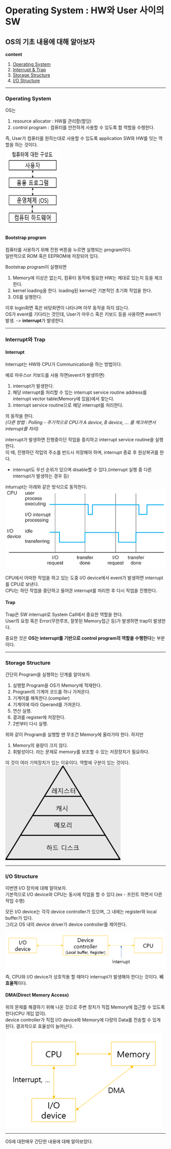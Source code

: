 Operating System : HW와 User 사이의 SW
==================
OS의 기초 내용에 대해 알아보자
-----
**content**
1. [Operating System](#Operating-System)
2. [Interrupt & Trap](#Interrupt와-Trap)
3. [Storage Structure](#Storage-Structure)
4. [I/O Structure](#I/O-Structure)
***
### Operating System
OS는 
1. resource allocator : HW를 관리함(할당)
2. control program : 컴퓨터를 안전하게 사용할 수 있도록 함
역할을 수행한다.  

즉, User가 컴퓨터를 원하는대로 사용할 수 있도록 application SW와 HW를 잇는 역할을 하는 것이다.  
<img src="/assets/images/OS_ComputerDiagram.PNG" width="170" height="250">  
#### Bootstrap program
컴퓨터를 사용하기 위해 전원 버튼을 누르면 실행되는 program이다.   
일반적으로 ROM 혹은 EEPROM에 저장되어 있다.  

Bootstrap program이 실행되면
1. Memory에 이상은 없는지, 컴퓨터 동작에 필요한 HW는 제대로 있는지 등을 체크한다.  
2. kernel loading을 한다. loading된 kernel은 기본적인 초기화 작업을 한다.
3. OS를 실행한다. 

이후 login화면 혹은 바탕화면이 나타나며 아무 동작을 하지 않는다.  
OS가 event를 기다리는 것인데, User가 마우스 혹은 키보드 등을 사용하면 event가 발생. -> **interrupt**가 발생한다.
***
### Interrupt와 Trap
#### Interrupt
Interrupt는 HW와 CPU가 Communication을 하는 방법이다.    

예로 마우스or 키보드를 사용 하면(event가 발생하면)
1. interrupt가 발생한다.
2. 해당 interrupt를 처리할 수 있는 interrupt service routine address를 interrupt vector table(Memory에 있음)에서 찾는다.
3. interrupt service routine으로 해당 interrupt를 처리한다.  

의 동작을 한다.  
*(다른 방법 : Polling - 주기적으로 CPU가 A device, B device, ... 를 체크하면서 interrupt를 처리)*  

interrupt가 발생하면 진행중이던 작업을 중지하고 interrupt service routine을 실행한다.    
이 때, 진행하던 작업의 주소를 반드시 저장해야 하며, interrupt 종료 후 원상복귀를 한다.  

* interrupt도 우선 순위가 있으며 disable할 수 있다.(interrupt 실행 중 다른 interrupt가 발생하는 경우 등)  


inturrupt는 아래와 같은 방식으로 동작한다.  
<img src="/assets/images/OS_interruptTimeline.PNG">  

CPU에서 어떠한 작업을 하고 있는 도중 I/O device에서 event가 발생하면 interrupt를 CPU로 보낸다.   
CPU는 하던 작업을 중단하고 들어온 interrupt를 처리한 후 다시 작업을 진행한다.  

#### Trap
Trap은 SW interrupt로 System Call에서 중요한 역할을 한다.    
User의 요청 혹은 Error(무한루프, 잘못된 Memory접근 등)가 발생하면 trap이 발생한다. 


중요한 것은 **OS는 interrupt를 기반으로 control program의 역할을 수행한다**는 부분이다.  
***
### Storage Structure 
간단히 Program을 실행하는 단계를 알아보자.  
1. 실행할 Program을 OS가 Memory에 적재한다.
2. Program의 기계어 코드를 하나 가져온다.
3. 기계어를 해독한다.(compiler)
4. 기계어에 따라 Operand를 가져온다.
5. 연산 실행.
6. 결과를 register에 저장한다.
7. 2번부터 다시 실행.

위와 같이 Program을 실행할 땐 무조건 Memory에 올라가야 한다. 하지만  
1. Memory의 용량이 크지 않다.
2. 휘발성이다.
라는 문제로 memory를 보조할 수 있는 저장장치가 필요하다.  

이 것이 여러 기억장치가 있는 이유이다. 역할에 구분이 있는 것이다.  
<img src="/assets/images/OS_StoragePyramid.PNG">  

***
### I/O Structure  
이번엔 I/O 장치에 대해 알아보자.  
기본적으로 I/O device와 CPU는 동시에 작업을 할 수 있다.(ex - 프린트 하면서 다른 작업 수행)

모든 I/O device는 각각 device controller가 있으며, 그 내에는 register와 local buffer가 있다.  
그리고 OS 내의 device driver가 device controller를 제어한다.  

<img src="/assets/images/OS_IOstructure.PNG">  

즉, CPU와 I/O device가 상호작용 할 때마다 interrupt가 발생해야 한다는 것이다. **비효율적**이다.   

#### DMA(Direct Memory Access)  
위의 문제를 해결하기 위해 나온 것으로 주변 장치가 직접 Memory에 접근할 수 있도록 한다(CPU 개입 없이).  
device controller가 직접 I/O device와 Memory에 다량의 Data를 전송할 수 있게 된다. 결과적으로 효율성이 늘어난다.  

<img src="/assets/images/OS_DMA.PNG">  

***
OS에 대한매우 간단한 내용에 대해 알아보았다. 
